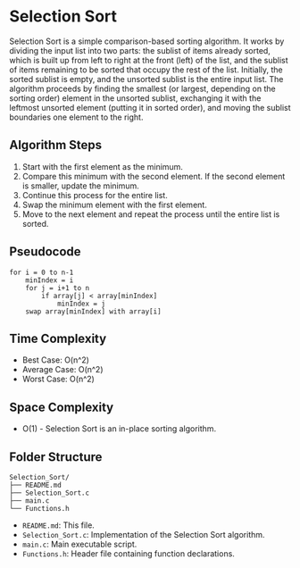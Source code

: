 # Selection Sort

Selection Sort is a simple comparison-based sorting algorithm. It works by dividing the input list into two parts: the sublist of items already sorted, which is built up from left to right at the front (left) of the list, and the sublist of items remaining to be sorted that occupy the rest of the list. Initially, the sorted sublist is empty, and the unsorted sublist is the entire input list. The algorithm proceeds by finding the smallest (or largest, depending on the sorting order) element in the unsorted sublist, exchanging it with the leftmost unsorted element (putting it in sorted order), and moving the sublist boundaries one element to the right.

## Algorithm Steps

1. Start with the first element as the minimum.
2. Compare this minimum with the second element. If the second element is smaller, update the minimum.
3. Continue this process for the entire list.
4. Swap the minimum element with the first element.
5. Move to the next element and repeat the process until the entire list is sorted.

## Pseudocode

```
for i = 0 to n-1
    minIndex = i
    for j = i+1 to n
        if array[j] < array[minIndex]
            minIndex = j
    swap array[minIndex] with array[i]
```

## Time Complexity

- Best Case: O(n^2)
- Average Case: O(n^2)
- Worst Case: O(n^2)

## Space Complexity

- O(1) - Selection Sort is an in-place sorting algorithm.

## Folder Structure

```
Selection_Sort/
├── README.md
├── Selection_Sort.c
├── main.c
└── Functions.h
```

- `README.md`: This file.
- `Selection_Sort.c`: Implementation of the Selection Sort algorithm.
- `main.c`: Main executable script.
- `Functions.h`: Header file containing function declarations.